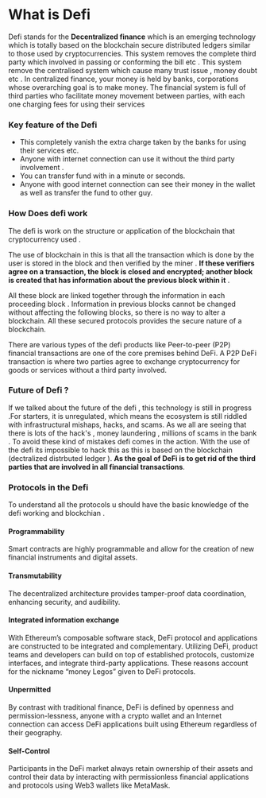 # What is Defi
Defi stands for the **Decentralized finance** which is an emerging technology which is totally based on the blockchain secure distributed ledgers similar to those used by cryptocurrencies. This system removes the complete third party which involved in passing or conforming the bill etc . This system remove the centralised system which cause many trust issue , money doubt etc . In centralized finance, your money is held by banks, corporations whose overarching goal is to make money. The financial system is full of third parties who facilitate money movement between parties, with each one charging fees for using their services

### Key feature of the Defi
- This completely vanish the extra charge taken by the banks for using their services etc.
- Anyone with internet connection can use it without the third party involvement .
- You can transfer fund with in a minute or seconds.
- Anyone with good internet connection can see their money in the wallet as well as transfer the fund to other guy.


### How Does defi work
The defi is work on the structure or application of the blockchain that cryptocurrency used .

The use of blockchain in this is that all the transaction which is done by the user is stored in the block and then verified by the miner . **If these verifiers agree on a transaction, the block is closed and encrypted; another block is created that has information about the previous block within it** .

All these block are linked together through the information in each proceeding block . Information in previous blocks cannot be changed without affecting the following blocks, so there is no way to alter a blockchain. All these secured protocols provides the secure nature of a blockchain.

There are various types of the defi products like Peer-to-peer (P2P) financial transactions are one of the core premises behind DeFi. A P2P DeFi transaction is where two parties agree to exchange cryptocurrency for goods or services without a third party involved.

### Future of Defi ?
If we talked about the future of the defi , this technology is still in progress .For starters, it is unregulated, which means the ecosystem is still riddled with infrastructural mishaps, hacks, and scams. As we all are seeing that there is lots of the hack's , money laundering , millions of scams in the bank . To avoid these kind of mistakes defi comes in the action. With the use of the defi its impossible to hack this as this is based on the blockchain (dectralized distrbuted ledger ). **As the goal of DeFi is to get rid of the third parties that are involved in all financial transactions**.

### Protocols in the Defi





To understand all the protocols u should have the basic knowledge of the defi working and blockchian .

#### Programmability

Smart contracts are highly programmable and allow for the creation of new financial instruments and digital assets.

#### Transmutability

The decentralized architecture provides tamper-proof data coordination, enhancing security, and audibility.

#### Integrated information exchange

With Ethereum’s composable software stack, DeFi protocol and applications are constructed to be integrated and complementary. Utilizing DeFi, product teams and developers can build on top of established protocols, customize interfaces, and integrate third-party applications. These reasons account for the nickname “money Legos” given to DeFi protocols.

#### Unpermitted

By contrast with traditional finance, DeFi is defined by openness and permission-lessness, anyone with a crypto wallet and an Internet connection can access DeFi applications built using Ethereum regardless of their geography.

#### Self-Control

Participants in the DeFi market always retain ownership of their assets and control their data by interacting with permissionless financial applications and protocols using Web3 wallets like MetaMask.
